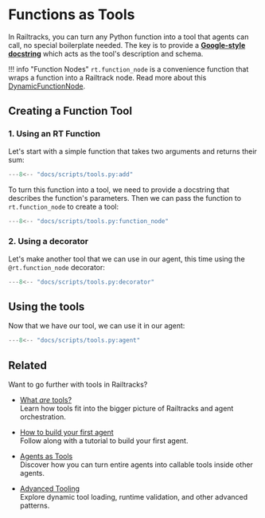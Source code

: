 # Functions as Tools

In Railtracks, you can turn any Python function into a tool that agents can call, no special boilerplate needed. The key is to provide a [**Google-style docstring**](https://sphinxcontrib-napoleon.readthedocs.io/en/latest/example_google.html) which acts as the tool's description and schema.  

!!! info "Function Nodes"
    `rt.function_node` is a convenience function that wraps a function into a Railtrack node. Read more about this [DynamicFunctionNode](../../system_internals/node.md#dynamicfunctionnode).


## Creating a Function Tool

### 1. Using an RT Function
Let's start with a simple function that takes two arguments and returns their sum:

```python
---8<-- "docs/scripts/tools.py:add"
```

To turn this function into a tool, we need to provide a docstring that describes the function's parameters. Then we can pass the function to `rt.function_node` to create a tool:

```python
---8<-- "docs/scripts/tools.py:function_node"
```

### 2. Using a decorator
Let's make another tool that we can use in our agent, this time using the `@rt.function_node` decorator:

```python
---8<-- "docs/scripts/tools.py:decorator"
```

## Using the tools

Now that we have our tool, we can use it in our agent:

```python
---8<-- "docs/scripts/tools.py:agent"
```

## Related

Want to go further with tools in Railtracks?

* [What *are* tools?](../index.md) <br>
  Learn how tools fit into the bigger picture of Railtracks and agent orchestration.

* [How to build your first agent](../../tutorials/byfa.md) <br>
  Follow along with a tutorial to build your first agent.

* [Agents as Tools](./agents_as_tools.md) <br>
  Discover how you can turn entire agents into callable tools inside other agents.

* [Advanced Tooling](./advanced_usages.md) <br>
  Explore dynamic tool loading, runtime validation, and other advanced patterns.
